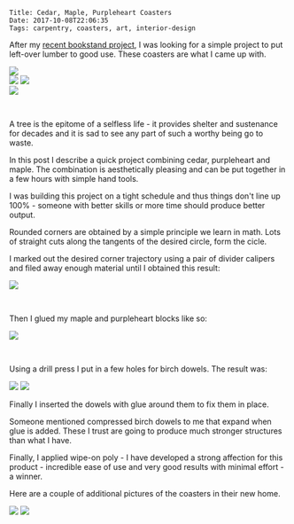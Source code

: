     Title: Cedar, Maple, Purpleheart Coasters
    Date: 2017-10-08T22:06:35
    Tags: carpentry, coasters, art, interior-design

After my [recent bookstand project](/2017/07/23/bookstand/), I was looking for a
simple project to put left-over lumber to good use. These coasters are what I came
up with.

 <img src="/img/coasters1.jpg" style="text-align: center" class="nav3" />
 <div class="nav3">
	<img src="/img/coasters2.jpg" class="iconsl" />
	<img src="/img/coasters3.jpg" class="iconsr" />
 </div>
 <img src="/img/coasters4.jpg" style="max-width: 100%; padding-bottom: 30px;" class="nav4" />

A tree is the epitome of a selfless life - it provides shelter and sustenance for
decades and it is sad to see any part of such a worthy being go to waste.

In this post I describe a quick project combining cedar, purpleheart and maple.
The combination is aesthetically pleasing and can be put together in a few hours
with simple hand tools.

I was building this project on a tight schedule and thus things don't line up
100% - someone with better skills or more time should produce better output.

<!-- more -->

Rounded corners are obtained by a simple principle we learn in math. Lots
of straight cuts along the tangents of the desired circle, form the cicle.

I marked out the desired corner trajectory using a pair of divider calipers
and filed away enough material until I obtained this result:

<img src="/img/coasters7.jpg" style="max-width: 100%; padding-bottom: 30px;" class="nav4" />

Then I glued my maple and purpleheart blocks like so:

<img src="/img/coasters8.jpg" style="max-width: 100%; padding-bottom: 30px;" class="nav4" />

Using a drill press I put in a few holes for birch dowels. The result was:

 <div class="nav3">
	<img src="/img/coasters9.jpg" class="iconsl" />
	<img src="/img/coasters10.jpg" class="iconsr" />
 </div>

Finally I inserted the dowels with glue around them to fix them in place.

Someone mentioned compressed birch dowels to me that expand when glue is added.
These I trust are going to produce much stronger structures than what I have.

Finally, I applied wipe-on poly - I have developed a strong affection for this
product - incredible ease of use and very good results with minimal effort - a
winner.

Here are a couple of additional pictures of the coasters in their new home.

 <div class="nav3">
	<img src="/img/coasters5.jpg" class="iconsl" />
	<img src="/img/coasters6.jpg" class="iconsr" />
 </div>
